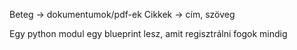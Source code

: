 Beteg -> dokumentumok/pdf-ek
Cikkek -> cím, szöveg

Egy python modul egy blueprint lesz, amit regisztrálni fogok mindig 
